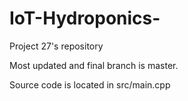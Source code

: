 # IoT-Hydroponics-
Project 27's repository

Most updated and final branch is master.

Source code is located in src/main.cpp
